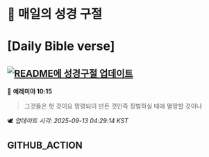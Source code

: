 # 🙏 매일의 성경 구절
# [Daily Bible verse]
## [![README에 성경구절 업데이트](https://github.com/DONGSUKA/first_test/actions/workflows/update-readme-bible.yml/badge.svg)](https://github.com/DONGSUKA/first_test/actions/workflows/update-readme-bible.yml)
<!-- START_BIBLE_VERSE -->
📖 **예레미야 10:15**
> 그것들은 헛 것이요 망령되이 만든 것인즉 징벌하실 때에 멸망할 것이나

🕊️ _업데이트 시각: 2025-09-13 04:29:14 KST_
  <!-- END_BIBLE_VERSE -->
## GITHUB_ACTION
